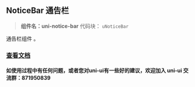 

## NoticeBar 通告栏
> **组件名：uni-notice-bar**
> 代码块： `uNoticeBar`


通告栏组件 。

### [查看文档](https://uniapp.dcloud.io/component/uniui/uni-notice-bar)
#### 如使用过程中有任何问题，或者您对uni-ui有一些好的建议，欢迎加入 uni-ui 交流群：871950839 


